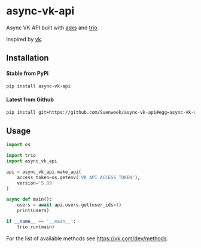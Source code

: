 # async-vk-api

Async VK API built with [asks](https://github.com/theelous3/asks)
and [trio](https://github.com/python-trio/trio).

Inspired by [vk](https://github.com/voronind/vk).


## Installation

#### Stable from PyPi
```bash
pip install async-vk-api
```

#### Latest from Github
```bash
pip install git+https://github.com/Suenweek/async-vk-api#egg=async-vk-api
```


## Usage

```python
import os

import trio
import async_vk_api

api = async_vk_api.make_api(
    access_token=os.getenv('VK_API_ACCESS_TOKEN'),
    version='5.89'
)

async def main():
    users = await api.users.get(user_ids=1)
    print(users)

if __name__ == '__main__':
    trio.run(main)
```

For the list of available methods see https://vk.com/dev/methods.
